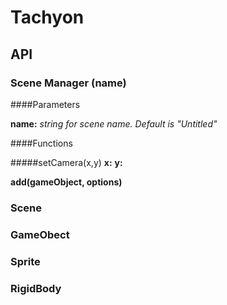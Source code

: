 # Tachyon

## API

### Scene Manager (name)

####Parameters

**name:** *string for scene name. Default is "Untitled"*

####Functions

#####setCamera(x,y)
  **x:**
  **y:**

**add(gameObject, options)**

### Scene



### GameObect



### Sprite



### RigidBody

